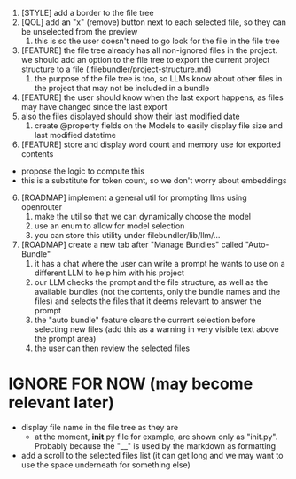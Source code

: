 1. [STYLE] add a border to the file tree
2. [QOL] add an "x" (remove) button next to each selected file, so they can be unselected from the preview
   1. this is so the user doesn't need to go look for the file in the file tree
3. [FEATURE] the file tree already has all non-ignored files in the project. we should add an option to the file tree to export the current project structure to a file (.filebundler/project-structure.md)
   1. the purpose of the file tree is too, so LLMs know about other files in the project that may not be included in a bundle
4. [FEATURE] the user should know when the last export happens, as files may have changed since the last export
  1. also the files displayed should show their last modified date
      1. create @property fields on the Models to easily display file size and last modified datetime
5. [FEATURE] store and display word count and memory use for exported contents
  - propose the logic to compute this
  - this is a substitute for token count, so we don't worry about embeddings
6. [ROADMAP] implement a general util for prompting llms using openrouter
   1. make the util so that we can dynamically choose the model
   2. use an enum to allow for model selection
   3. you can store this utility under filebundler/lib/llm/...
7. [ROADMAP] create a new tab after "Manage Bundles" called "Auto-Bundle"
   1. it has a chat where the user can write a prompt he wants to use on a different LLM to help him with his project
   2. our LLM checks the prompt and the file structure, as well as the available bundles (not the contents, only the bundle names and the files) and selects the files that it deems relevant to answer the prompt
   3. the "auto bundle" feature clears the current selection before selecting new files (add this as a warning in very visible text above the prompt area)
   4. the user can then review the selected files


# IGNORE FOR NOW (may become relevant later)
- display file name in the file tree as they are
  - at the moment, __init__.py file for example, are shown only as "init.py". Probably because the "__" is used by the markdown as formatting
- add a scroll to the selected files list (it can get long and we may want to use the space underneath for something else)